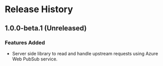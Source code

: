 # Release History

## 1.0.0-beta.1 (Unreleased)

### Features Added

- Server side library to read and handle upstream requests using Azure Web PubSub service.
